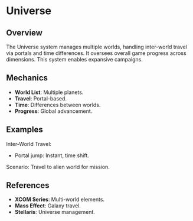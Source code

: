 # Universe

## Overview
The Universe system manages multiple worlds, handling inter-world travel via portals and time differences. It oversees overall game progress across dimensions. This system enables expansive campaigns.

## Mechanics
- **World List**: Multiple planets.
- **Travel**: Portal-based.
- **Time**: Differences between worlds.
- **Progress**: Global advancement.

## Examples

Inter-World Travel:
- Portal jump: Instant, time shift.

Scenario: Travel to alien world for mission.

## References
- **XCOM Series**: Multi-world elements.
- **Mass Effect**: Galaxy travel.
- **Stellaris**: Universe management.